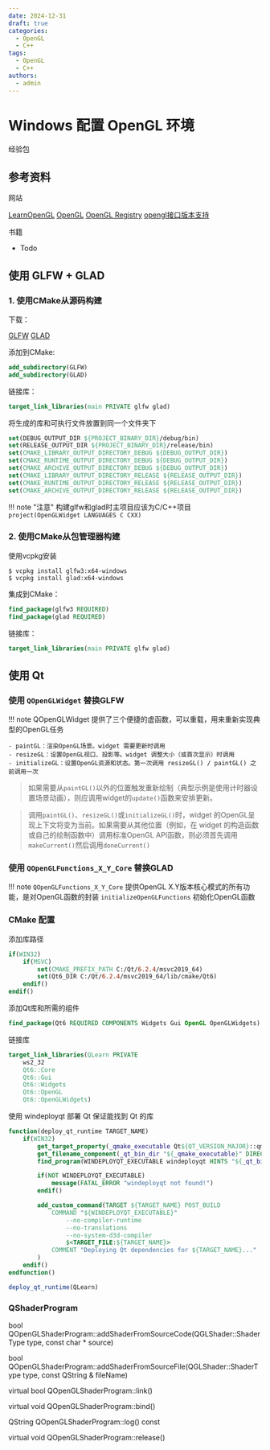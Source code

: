 ```yaml
---
date: 2024-12-31
draft: true
categories:
  - OpenGL
  - C++
tags:
  - OpenGL
  - C++
authors:
  - admin
---
```


# Windows 配置 OpenGL 环境

经验包

<!-- more -->

## 参考资料

网站

[LearnOpenGL](https://learnopengl-cn.github.io/)
[OpenGL](https://www.opengl.org/)
[OpenGL Registry](https://registry.khronos.org/OpenGL/index_gl.php)
[opengl接口版本支持](https://docs.gl/)

书籍

- Todo

## 使用 GLFW + GLAD

### 1. 使用CMake从源码构建

下载：

[GLFW](https://www.glfw.org/)
[GLAD](https://glad.dav1d.de/)

添加到CMake:

```CMake
add_subdirectory(GLFW)
add_subdirectory(GLAD)
```

链接库：

```CMake
target_link_libraries(main PRIVATE glfw glad)
```

将生成的库和可执行文件放置到同一个文件夹下

```CMake
set(DEBUG_OUTPUT_DIR ${PROJECT_BINARY_DIR}/debug/bin)
set(RELEASE_OUTPUT_DIR ${PROJECT_BINARY_DIR}/release/bin)
set(CMAKE_LIBRARY_OUTPUT_DIRECTORY_DEBUG ${DEBUG_OUTPUT_DIR})
set(CMAKE_RUNTIME_OUTPUT_DIRECTORY_DEBUG ${DEBUG_OUTPUT_DIR})
set(CMAKE_ARCHIVE_OUTPUT_DIRECTORY_DEBUG ${DEBUG_OUTPUT_DIR})
set(CMAKE_LIBRARY_OUTPUT_DIRECTORY_RELEASE ${RELEASE_OUTPUT_DIR})
set(CMAKE_RUNTIME_OUTPUT_DIRECTORY_RELEASE ${RELEASE_OUTPUT_DIR})
set(CMAKE_ARCHIVE_OUTPUT_DIRECTORY_RELEASE ${RELEASE_OUTPUT_DIR})
```

!!! note "注意"
    构建glfw和glad时主项目应该为C/C++项目 `project(OpenGLWidget LANGUAGES C CXX)`

### 2. 使用CMake从包管理器构建

使用vcpkg安装

```pwsh
$ vcpkg install glfw3:x64-windows
$ vcpkg install glad:x64-windows
```

集成到CMake：

```CMake
find_package(glfw3 REQUIRED)
find_package(glad REQUIRED)
```

链接库：

```CMake
target_link_libraries(main PRIVATE glfw glad)
```

## 使用 Qt

### 使用 `QOpenGLWidget` 替换GLFW

!!! note 
    QOpenGLWidget 提供了三个便捷的虚函数，可以重载，用来重新实现典型的OpenGL任务

    - paintGL：渲染OpenGL场景。widget 需要更新时调用
    - resizeGL：设置OpenGL视口、投影等。widget 调整大小（或首次显示）时调用
    - initializeGL：设置OpenGL资源和状态。第一次调用 resizeGL() / paintGL() 之前调用一次

> 如果需要从`paintGL()`以外的位置触发重新绘制（典型示例是使用计时器设置场景动画），则应调用widget的`update()`函数来安排更新。

> 调用`paintGL()`、`resizeGL()`或`initializeGL()`时，widget 的OpenGL呈现上下文将变为当前。如果需要从其他位置（例如，在 widget 的构造函数或自己的绘制函数中）调用标准OpenGL API函数，则必须首先调用`makeCurrent()`然后调用`doneCurrent()`

### 使用 `QOpenGLFunctions_X_Y_Core` 替换GLAD

!!! note
    `QOpenGLFunctions_X_Y_Core` 提供OpenGL X.Y版本核心模式的所有功能，是对OpenGL函数的封装
    `initializeOpenGLFunctions` 初始化OpenGL函数

### CMake 配置

添加库路径

```CMake
if(WIN32)
    if(MSVC)
        set(CMAKE_PREFIX_PATH C:/Qt/6.2.4/msvc2019_64)
        set(Qt6_DIR C:/Qt/6.2.4/msvc2019_64/lib/cmake/Qt6)
    endif()
endif()
```

添加Qt库和所需的组件

```CMake
find_package(Qt6 REQUIRED COMPONENTS Widgets Gui OpenGL OpenGLWidgets)
```

链接库

```CMake
target_link_libraries(QLearn PRIVATE
    ws2_32
    Qt6::Core
    Qt6::Gui
    Qt6::Widgets
    Qt6::OpenGL
    Qt6::OpenGLWidgets)
```

使用 windeployqt 部署 Qt 保证能找到 Qt 的库

```CMake
function(deploy_qt_runtime TARGET_NAME)
    if(WIN32)
        get_target_property(_qmake_executable Qt${QT_VERSION_MAJOR}::qmake IMPORTED_LOCATION)
        get_filename_component(_qt_bin_dir "${_qmake_executable}" DIRECTORY)
        find_program(WINDEPLOYQT_EXECUTABLE windeployqt HINTS "${_qt_bin_dir}")

        if(NOT WINDEPLOYQT_EXECUTABLE)
            message(FATAL_ERROR "windeployqt not found!")
        endif()

        add_custom_command(TARGET ${TARGET_NAME} POST_BUILD
            COMMAND "${WINDEPLOYQT_EXECUTABLE}"
                --no-compiler-runtime
                --no-translations
                --no-system-d3d-compiler
                $<TARGET_FILE:${TARGET_NAME}>
            COMMENT "Deploying Qt dependencies for ${TARGET_NAME}..."
        )
    endif()
endfunction()

deploy_qt_runtime(QLearn)
```

### QShaderProgram

bool QOpenGLShaderProgram::addShaderFromSourceCode(QGLShader::ShaderType type, const char * source)

bool QOpenGLShaderProgram::addShaderFromSourceFile(QGLShader::ShaderType type, const QString & fileName)

virtual bool QOpenGLShaderProgram::link()

virtual void QOpenGLShaderProgram::bind()

QString QOpenGLShaderProgram::log() const

virtual void QOpenGLShaderProgram::release()



